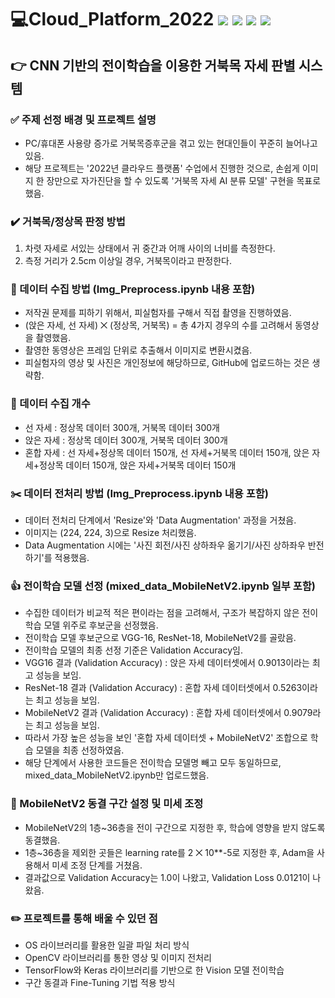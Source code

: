 # 💻Cloud_Platform_2022 <img src="https://img.shields.io/badge/Python-3776AB?style=flat-square&logo=Python&logoColor=white"/> <img src="https://img.shields.io/badge/OpenCV-5C3EE8?style=flat-square&logo=OpenCV&logoColor=white"/> <img src="https://img.shields.io/badge/TensorFlow-FF6F00?style=flat-square&logo=TensorFlow&logoColor=white"/> <img src="https://img.shields.io/badge/Keras-D00000?style=flat-square&logo=Keras&logoColor=white"/> 
## 👉 CNN 기반의 전이학습을 이용한 거북목 자세 판별 시스템
### ✅ 주제 선정 배경 및 프로젝트 설명
* PC/휴대폰 사용량 증가로 거북목증후군을 겪고 있는 현대인들이 꾸준히 늘어나고 있음. 
* 해당 프로젝트는 '2022년 클라우드 플랫폼' 수업에서 진행한 것으로, 손쉽게 이미지 한 장만으로 자가진단을 할 수 있도록 '거북목 자세 AI 분류 모델' 구현을 목표로 했음.

### ✔️ 거북목/정상목 판정 방법
1. 차렷 자세로 서있는 상태에서 귀 중간과 어깨 사이의 너비를 측정한다. 
2. 측정 거리가 2.5cm 이상일 경우, 거북목이라고 판정한다.

### 📂 데이터 수집 방법 (Img_Preprocess.ipynb 내용 포함)
* 저작권 문제를 피하기 위해서, 피실험자를 구해서 직접 촬영을 진행하였음. 
* (앉은 자세, 선 자세) ⨉ (정상목, 거북목) = 총 4가지 경우의 수를 고려해서 동영상을 촬영했음.
* 촬영한 동영상은 프레임 단위로 추출해서 이미지로 변환시켰음. 
* 피실험자의 영상 및 사진은 개인정보에 해당하므로, GitHub에 업로드하는 것은 생략함.

### 🧷 데이터 수집 개수
* 선 자세 : 정상목 데이터 300개, 거북목 데이터 300개
* 앉은 자세 : 정상목 데이터 300개, 거북목 데이터 300개
* 혼합 자세 : 선 자세+정상목 데이터 150개, 선 자세+거북목 데이터 150개, 앉은 자세+정상목 데이터 150개, 앉은 자세+거북목 데이터 150개

### ✂️ 데이터 전처리 방법 (Img_Preprocess.ipynb 내용 포함)
* 데이터 전처리 단계에서 'Resize'와 'Data Augmentation' 과정을 거쳤음.
* 이미지는 (224, 224, 3)으로 Resize 처리했음.
* Data Augmentation 시에는 '사진 회전/사진 상하좌우 옮기기/사진 상하좌우 반전하기'를 적용했음.

### 👍 전이학습 모델 선정 (mixed_data_MobileNetV2.ipynb 일부 포함)
* 수집한 데이터가 비교적 적은 편이라는 점을 고려해서, 구조가 복잡하지 않은 전이학습 모델 위주로 후보군을 선정했음. 
* 전이학습 모델 후보군으로 VGG-16, ResNet-18, MobileNetV2를 골랐음.
* 전이학습 모델의 최종 선정 기준은 Validation Accuracy임.
* VGG16 결과 (Validation Accuracy) : 앉은 자세 데이터셋에서 0.9013이라는 최고 성능을 보임.
* ResNet-18 결과 (Validation Accuracy) : 혼합 자세 데이터셋에서 0.5263이라는 최고 성능을 보임.
* MobileNetV2 결과 (Validation Accuracy) : 혼합 자세 데이터셋에서 0.9079라는 최고 성능을 보임.
* 따라서 가장 높은 성능을 보인 '혼합 자세 데이터셋 + MobileNetV2' 조합으로 학습 모델을 최종 선정하였음.
* 해당 단계에서 사용한 코드들은 전이학습 모델명 빼고 모두 동일하므로, mixed_data_MobileNetV2.ipynb만 업로드했음. 

### 🔧 MobileNetV2 동결 구간 설정 및 미세 조정 
* MobileNetV2의 1층~36층을 전이 구간으로 지정한 후, 학습에 영향을 받지 않도록 동결했음. 
* 1층~36층을 제외한 곳들은 learning rate를 2 ⨉ 10**-5로 지정한 후, Adam을 사용해서 미세 조정 단계를 거쳤음.
* 결과값으로 Validation Accuracy는 1.0이 나왔고, Validation Loss 0.0121이 나왔음.

### ✏️ 프로젝트를 통해 배울 수 있던 점
* OS 라이브러리를 활용한 일괄 파일 처리 방식
* OpenCV 라이브러리를 통한 영상 및 이미지 전처리
* TensorFlow와 Keras 라이브러리를 기반으로 한 Vision 모델 전이학습
* 구간 동결과 Fine-Tuning 기법 적용 방식
